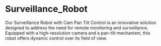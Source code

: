 # Surveillance_Robot
Our Surveillance Robot with Cam Pan Tilt Control is an innovative solution designed to address the need for remote monitoring and surveillance. Equipped with a high-resolution camera and a pan-tilt mechanism, this robot offers dynamic control over its field of view.
